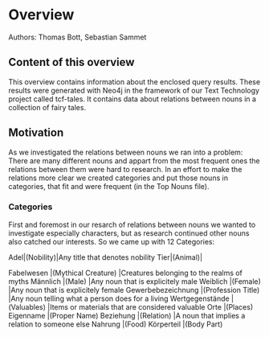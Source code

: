 # Overview
Authors: Thomas Bott, Sebastian Sammet
## Content of this overview
This overview contains information about the enclosed query results. These results were generated with Neo4j in the framework of our Text Technology project called tcf-tales. It contains data about relations between nouns in a collection of fairy tales.
## Motivation
As we investigated the relations between nouns we ran into a problem: There are many different nouns and appart from the most frequent ones the relations between them were hard to research. In an effort to make the relations more clear we created categories and put those nouns in categories, that fit and were frequent (in the Top Nouns file).
### Categories
First and foremost in our resarch of relations between nouns we wanted to investigate especially characters, but as research continued other nouns also catched our interests. So we came up with 12 Categories:

Adel|(Nobility)|Any title that denotes nobility
Tier|(Animal)|


Fabelwesen  |(Mythical Creature) |Creatures belonging to the realms of myths
Männlich    |(Male)      |Any noun that is explicitely male
Weiblich    |(Female)    |Any noun that is explicitely female
Gewerbebezeichnung |(Profession Title) |Any noun telling what a person does for a living
Wertgegenstände |(Valuables) |Items or materials that are considered valuable
Orte        |(Places)
Eigenname   |(Proper Name)
Beziehung   |(Relation)  |A noun that implies a relation to someone else
Nahrung     |(Food)
Körperteil  |(Body Part)
